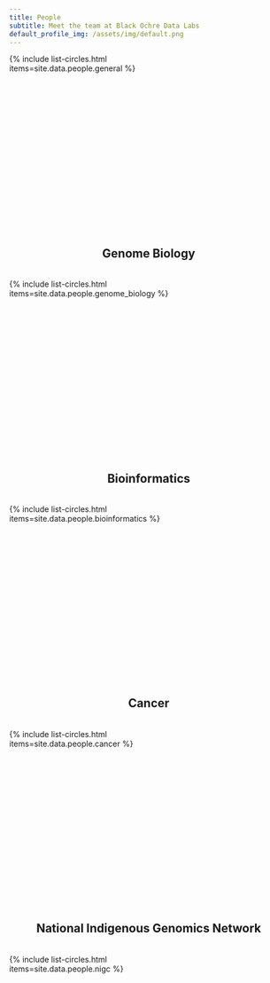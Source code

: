 ```yaml
---
title: People
subtitle: Meet the team at Black Ochre Data Labs
default_profile_img: /assets/img/default.png
---
```

<html>
<style>
 .grid { 
  display: grid;
  grid-template-columns: repeat(3, 300px);
  gap: 5px;
  grid-auto-rows: minmax(300px, auto);
 }

 .grid-item {
 align-self: center;
 justify-self: center;
 }
</style>
 
<body>
<div class="grid">
 <div class="grid-item">
 {% include list-circles.html items=site.data.people.general %}
 </div>
</div>
 <br><h2><center>Genome Biology</center></h2><br>
 <div class="grid">
  <div class="grid-item">
{% include list-circles.html items=site.data.people.genome_biology %} 
  </div>
  </div>
 <br><h2><center>Bioinformatics</center></h2><br>
 <div class="grid">
  <div class="grid-item">
{% include list-circles.html items=site.data.people.bioinformatics %}
  </div>
  </div>
 <br><h2><center>Cancer</center></h2><br>
 <div class="grid">
  <div class="grid-item">
  {% include list-circles.html items=site.data.people.cancer %}
  </div>
  </div>
 <br><h2><center>National Indigenous Genomics Network</center></h2><br>
 <div class="grid">
  <div class="grid-item">
 {% include list-circles.html items=site.data.people.nigc %}
  </div>
  </div>
</body>
</html>

